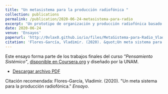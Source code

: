 ```yaml
---
title: "Un metasistema para la producción radiofónica "
collection: publications
permalink: /publication/2020-06-24-metasistema-para-radio
excerpt: 'Un prototipo de organización y producción radiofónica basado en los sistemas complejos.'
date: 2020-06-24
venue: 'Ensayos'
paperurl: 'http://0vlax0.github.io/io/files/MetaSistema-para-Radio_Vladimir_Flores_2020.pdf'
citation: 'Flores-García, Vladimir. (2020). &quot;Un meta sistema para la producción radiofónica.&quot; <i>Ensayo</i>.'
---
```


Este ensayo forma parte de los trabajos finales del curso _"Pensamiento Sistémico"_, [disponible en Coursera.org](https://www.coursera.org/learn/pensamiento-sistemico) y diseñado por la UNAM.

 - [Descargar archivo PDF](http://0vlax0.github.io/io/files/MetaSistema-para-Radio_Vladimir_Flores_2020.pdf)

Citación recomendada: Flores-García, Vladimir. (2020). "Un meta sistema para la producción radiofónica." <i>Ensayo</i>.

